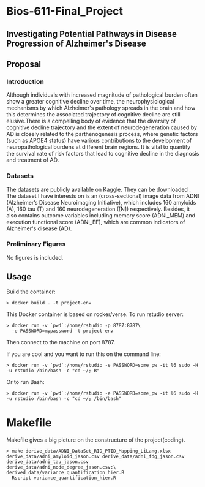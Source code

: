 # Bios-611-Final_Project

Investigating Potential Pathways in Disease Progression of Alzheimer's Disease
------------------------

Proposal
--------

### Introduction

Although individuals with increased magnitude of pathological burden often show a greater cognitive decline over time, the neurophysiological mechanisms by which Alzheimer's pathology spreads in the brain and how this determines the associated trajectory of cognitive decline are still elusive.There is a compelling body of evidence that the diversity of cognitive decline trajectory and the extent of neurodegeneration caused by AD is closely related to the parthenogenesis process, where genetic factors (such as APOE4 status) have various contributions to the development of neuropathological burdens at different brain regions. It is vital to quantify the survival rate of risk factors that lead to cognitive decline in the diagnosis and treatment of AD.


### Datasets

The datasets are publicly available on Kaggle. They can be downloaded [](https://adni.loni.usc.edu/data-samples/access-data/). The dataset I have interests on is an (cross-sectional) image data from ADNI (Alzheimer’s Disease Neuroimaging Initiative), which includes 160 amyloids (A), 160 tau (T) and 160 neurodegeneration ([N]) respectively. Besides, it also contains outcome variables including memory score (ADNI_MEM) and execution functional score (ADNI_EF), which are common indicators of Alzheimer's disease (AD).


### Preliminary Figures

No figures is included.


Usage
-----
Build the container:

    > docker build . -t project-env

This Docker container is based on rocker/verse. To run rstudio server:

    > docker run -v `pwd`:/home/rstudio -p 8787:8787\
      -e PASSWORD=mypassword -t project-env
      
Then connect to the machine on port 8787.

If you are cool and you want to run this on the command line:

    > docker run -v `pwd`:/home/rstudio -e PASSWORD=some_pw -it l6 sudo -H -u rstudio /bin/bash -c "cd ~/; R"
    
Or to run Bash:

    > docker run -v `pwd`:/home/rstudio -e PASSWORD=some_pw -it l6 sudo -H -u rstudio /bin/bash -c "cd ~/; /bin/bash"

Makefile
========

Makefile gives a big picture on the constructure of the project(coding).

    > make derive_data/ADNI_DataSet_RID_PTID_Mapping_LiLang.xlsx derive_data/adni_amyloid_jason.csv derive_data/adni_fdg_jason.csv derive_data/adni_tau_jason.csv derive_data/adni_node_degree_jason.csv:\ derived_data/variance_quantification_hier.R
      Rscript variance_quantification_hier.R
